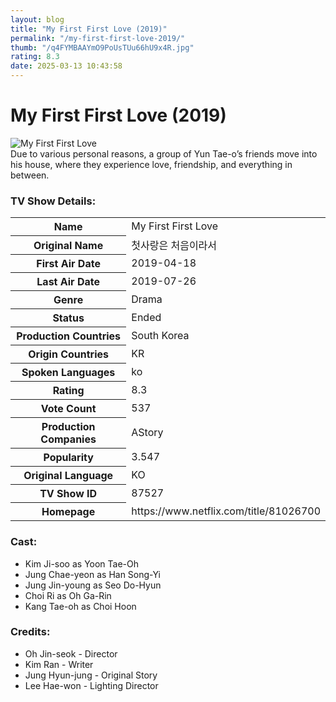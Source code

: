 ```yaml
---
layout: blog
title: "My First First Love (2019)"
permalink: "/my-first-first-love-2019/"
thumb: "/q4FYMBAAYmO9PoUsTUu66hU9x4R.jpg"
rating: 8.3
date: 2025-03-13 10:43:58
---
```

<h1 class="title">My First First Love (2019)</h1><div class="poster"><img src="{{ site.imglink }}/q4FYMBAAYmO9PoUsTUu66hU9x4R.jpg" class="img-fluid my-3" alt="My First First Love"/></div><div class="plot">Due to various personal reasons, a group of Yun Tae-o’s friends move into his house, where they experience love, friendship, and everything in between.</div><h3>TV Show Details:</h3><table class="table table-bordered details"><tr><th>Name</th><td>My First First Love</td></tr><tr><th>Original Name</th><td>첫사랑은 처음이라서</td></tr><tr><th>First Air Date</th><td>2019-04-18</td></tr><tr><th>Last Air Date</th><td>2019-07-26</td></tr><tr><th>Genre</th><td>Drama</td></tr><tr><th>Status</th><td>Ended</td></tr><tr><th>Production Countries</th><td>South Korea</td></tr><tr><th>Origin Countries</th><td>KR</td></tr><tr><th>Spoken Languages</th><td>ko</td></tr><tr><th>Rating</th><td>8.3</td></tr><tr><th>Vote Count</th><td>537</td></tr><tr><th>Production Companies</th><td>AStory</td></tr><tr><th>Popularity</th><td>3.547</td></tr><tr><th>Original Language</th><td>KO</td></tr><tr><th>TV Show ID</th><td>87527</td></tr><tr><th>Homepage</th><td>https://www.netflix.com/title/81026700</td></tr></table><h3>Cast:</h3><ul class="list-group cast"><li>Kim Ji-soo as Yoon Tae-Oh</li><li>Jung Chae-yeon as Han Song-Yi</li><li>Jung Jin-young as Seo Do-Hyun</li><li>Choi Ri as Oh Ga-Rin</li><li>Kang Tae-oh as Choi Hoon</li></ul><h3>Credits:</h3><ul class="list-group crew"><li>Oh Jin-seok - Director</li><li>Kim Ran - Writer</li><li>Jung Hyun-jung - Original Story</li><li>Lee Hae-won - Lighting Director</li></ul>
